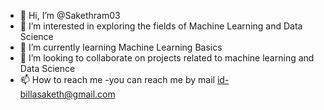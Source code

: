 - 👋 Hi, I’m @Sakethram03
- 👀 I’m interested in exploring the fields of Machine Learning and Data Science
- 🌱 I’m currently learning Machine Learning Basics
- 💞️ I’m looking to collaborate on projects related to machine learning and Data Science
- 📫 How to reach me -you can reach me by mail id-billasaketh@gmail.com

<!---
Sakethram03/Sakethram03 is a ✨ special ✨ repository because its `README.md` (this file) appears on your GitHub profile.
You can click the Preview link to take a look at your changes.
--->
